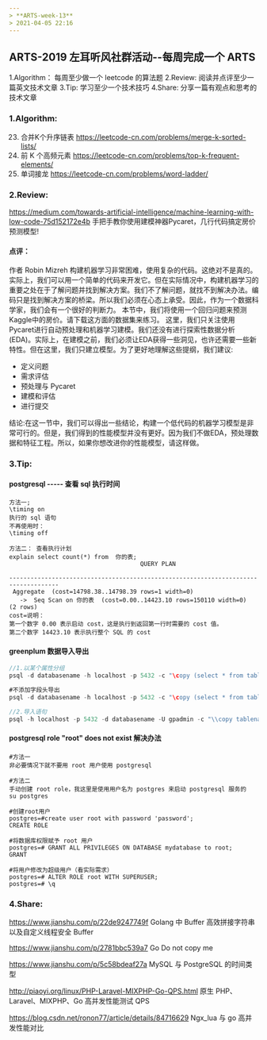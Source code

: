 ```yaml
---
> **ARTS-week-13**
> 2021-04-05 22:16
---
```



## ARTS-2019 左耳听风社群活动--每周完成一个 ARTS
1.Algorithm： 每周至少做一个 leetcode 的算法题
2.Review: 阅读并点评至少一篇英文技术文章
3.Tip: 学习至少一个技术技巧
4.Share: 分享一篇有观点和思考的技术文章

### 1.Algorithm:

23. 合并K个升序链表 https://leetcode-cn.com/problems/merge-k-sorted-lists/
347. 前 K 个高频元素 https://leetcode-cn.com/problems/top-k-frequent-elements/
127. 单词接龙 https://leetcode-cn.com/problems/word-ladder/

### 2.Review:

https://medium.com/towards-artificial-intelligence/machine-learning-with-low-code-75d152172e4b
手把手教你使用建模神器Pycaret，几行代码搞定房价预测模型!
        

#### 点评：

作者 Robin Mizreh 构建机器学习非常困难，使用复杂的代码。这绝对不是真的。实际上，我们可以用一个简单的代码来开发它。但在实际情况中，构建机器学习的重要之处在于了解问题并找到解决方案。我们不了解问题，就找不到解决办法。编码只是找到解决方案的桥梁。所以我们必须在心态上承受。因此，作为一个数据科学家，我们会有一个很好的判断力。 本节中，我们将使用一个回归问题来预测Kaggle中的房价。请下载这方面的数据集来练习。 这里，我们只关注使用Pycaret进行自动预处理和机器学习建模。我们还没有进行探索性数据分析(EDA)。实际上，在建模之前，我们必须让EDA获得一些洞见，也许还需要一些新特性。但在这里，我们只建立模型。为了更好地理解这些提纲，我们建议:  
- 定义问题
- 需求评估
- 预处理与 Pycaret
- 建模和评估
- 进行提交

结论:在这一节中，我们可以得出一些结论，构建一个低代码的机器学习模型是非常可行的。但是，我们得到的性能模型并没有更好。因为我们不做EDA，预处理数据和特征工程。所以，如果你想改进你的性能模型，请这样做。

### 3.Tip:

#### postgresql ----- 查看 sql 执行时间

```shell
方法一;
\timing on
执行的 sql 语句
不再使用时：
\timing off

方法二： 查看执行计划
explain select count(*) from  你的表;
                                     QUERY PLAN                                     
------------------------------------------------------------------------------------
 Aggregate  (cost=14798.38..14798.39 rows=1 width=0)
   ->  Seq Scan on 你的表  (cost=0.00..14423.10 rows=150110 width=0)
(2 rows)
cost=说明：
第一个数字 0.00 表示启动 cost，这是执行到返回第一行时需要的 cost 值。
第二个数字 14423.10 表示执行整个 SQL 的 cost
```

#### greenplum 数据导入导出

```java
//1.以某个属性分组
psql -d databasename -h localhost -p 5432 -c "\copy (select * from tablename limit 10000) to /tmp/my_data2.csv with csv header delimiter '|' "

#不添加字段头导出
psql -d databasename -h localhost -p 5432 -c "\copy (select * from tablename limit 10000) to /tmp/my_data2.csv with csv delimiter '|' "

//2.导入语句
psql -h localhost -p 5432 -d databasename -U gpadmin -c "\\copy tablename FROM '/tmp/my_data.csv' with DELIMITER as '|' NULL as 'null string' "
```



#### postgresql role "root" does not exist 解决办法

```shell
#方法一
非必要情况下就不要用 root 用户使用 postgresql

#方法二
手动创建 root role，我这里是使用用户名为 postgres 来启动 postgresql 服务的
su postgres

#创建root用户
postgres=#create user root with password 'password';    
CREATE ROLE

#将数据库权限赋予 root 用户
postgres=# GRANT ALL PRIVILEGES ON DATABASE mydatabase to root;
GRANT

#将用户修改为超级用户（看实际需求）
postgres=# ALTER ROLE root WITH SUPERUSER;
postgres=# \q
```


### 4.Share:

https://www.jianshu.com/p/22de9247749f
Golang 中 Buffer 高效拼接字符串以及自定义线程安全 Buffer

https://www.jianshu.com/p/2781bbc539a7
Go Do not copy me

https://www.jianshu.com/p/5c58bdeaf27a
MySQL 与 PostgreSQL 的时间类型

http://piaoyi.org/linux/PHP-Laravel-MIXPHP-Go-QPS.html
原生 PHP、Laravel、MIXPHP、Go 高并发性能测试 QPS

https://blog.csdn.net/ronon77/article/details/84716629
Ngx_lua 与 go 高并发性能对比